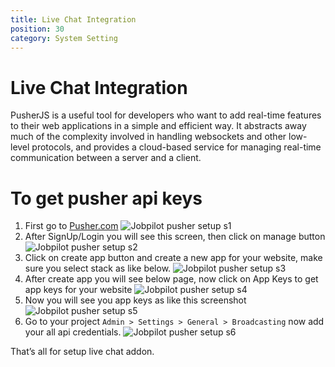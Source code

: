 ```yaml
---
title: Live Chat Integration
position: 30
category: System Setting
---
```


# Live Chat Integration

PusherJS is a useful tool for developers who want to add real-time features to their web applications in a simple and efficient way. It abstracts away much of the complexity involved in handling websockets and other low-level protocols, and provides a cloud-based service for managing real-time communication between a server and a client.

# To get pusher api keys

1. First go to [Pusher.com](https://pusher.com/)
   ![Jobpilot pusher setup s1](/docs/schooling/pusher-s1.png)
2. After SignUp/Login you will see this screen, then click on manage button
   ![Jobpilot pusher setup s2](/docs/schooling/pusher-s2.png)
3. Click on create app button and create a new app for your website, make sure you select stack as like below.
   ![Jobpilot pusher setup s3](/docs/schooling/pusher-s3.png)
4. After create app you will see below page, now click on App Keys to get app keys for your website
   ![Jobpilot pusher setup s4](/docs/schooling/pusher-s4.png)
5. Now you will see you app keys as like this screenshot
   ![Jobpilot pusher setup s5](/docs/schooling/pusher-s5.png)
6. Go to your project ```Admin > Settings > General > Broadcasting``` now add your all api credentials.
   ![Jobpilot pusher setup s6](/docs/jobpilot/setting/pusher.png)

That’s all for setup live chat addon.
